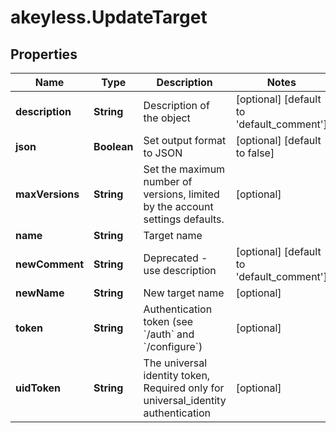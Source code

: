 # akeyless.UpdateTarget

## Properties

Name | Type | Description | Notes
------------ | ------------- | ------------- | -------------
**description** | **String** | Description of the object | [optional] [default to &#39;default_comment&#39;]
**json** | **Boolean** | Set output format to JSON | [optional] [default to false]
**maxVersions** | **String** | Set the maximum number of versions, limited by the account settings defaults. | [optional] 
**name** | **String** | Target name | 
**newComment** | **String** | Deprecated - use description | [optional] [default to &#39;default_comment&#39;]
**newName** | **String** | New target name | [optional] 
**token** | **String** | Authentication token (see &#x60;/auth&#x60; and &#x60;/configure&#x60;) | [optional] 
**uidToken** | **String** | The universal identity token, Required only for universal_identity authentication | [optional] 


